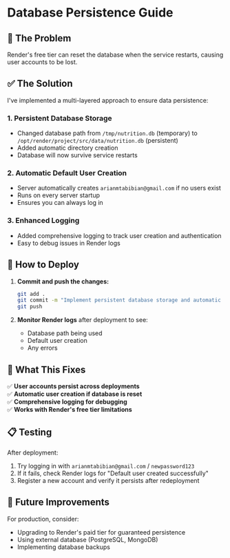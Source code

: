 # Database Persistence Guide

## 🚨 **The Problem**
Render's free tier can reset the database when the service restarts, causing user accounts to be lost.

## ✅ **The Solution**
I've implemented a multi-layered approach to ensure data persistence:

### **1. Persistent Database Storage**
- Changed database path from `/tmp/nutrition.db` (temporary) to `/opt/render/project/src/data/nutrition.db` (persistent)
- Added automatic directory creation
- Database will now survive service restarts

### **2. Automatic Default User Creation**
- Server automatically creates `arianmtabibian@gmail.com` if no users exist
- Runs on every server startup
- Ensures you can always log in

### **3. Enhanced Logging**
- Added comprehensive logging to track user creation and authentication
- Easy to debug issues in Render logs

## 🔧 **How to Deploy**

1. **Commit and push the changes:**
   ```bash
   git add .
   git commit -m "Implement persistent database storage and automatic user creation"
   git push
   ```

2. **Monitor Render logs** after deployment to see:
   - Database path being used
   - Default user creation
   - Any errors

## 🎯 **What This Fixes**

✅ **User accounts persist across deployments**  
✅ **Automatic user creation if database is reset**  
✅ **Comprehensive logging for debugging**  
✅ **Works with Render's free tier limitations**  

## 📋 **Testing**

After deployment:
1. Try logging in with `arianmtabibian@gmail.com` / `newpassword123`
2. If it fails, check Render logs for "Default user created successfully"
3. Register a new account and verify it persists after redeployment

## 🚀 **Future Improvements**

For production, consider:
- Upgrading to Render's paid tier for guaranteed persistence
- Using external database (PostgreSQL, MongoDB)
- Implementing database backups
